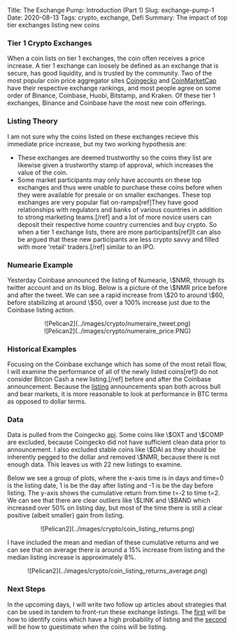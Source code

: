 Title: The Exchange Pump: Introduction (Part 1)
Slug: exchange-pump-1
Date: 2020-08-13
Tags: crypto, exchange, Defi
Summary: The impact of top tier exchanges listing new coins

<h3>Tier 1 Crypto Exchanges</h3>
<p>
When a coin lists on tier 1 exchanges, the coin often receives a price increase.
A tier 1 exchange can loosely be defined as an exchange that is secure, has good liquidity, and is trusted by the community. Two of the most popular coin price aggregator sites 
<a href="https://www.coingecko.com/en/exchanges" target="_blank">Coingecko</a> and 
<a href="https://coinmarketcap.com/rankings/exchanges/" target="_blank">CoinMarketCap</a> have their respective exchange rankings, and most people agree on some order of Binance, Coinbase, Huobi, Bitstamp, and Kraken.
Of these tier 1 exchanges, Binance and Coinbase have the most new coin offerings.
</p>

<h3>Listing Theory</h3>
<p>
I am not sure why the coins listed on these exchanges recieve this immediate price increase, but my two working hypothesis are:
</p>

<ul>
  <li>These exchanges are deemed trustworthy so the coins they list are likewise given a trustworthy stamp of approval, which increases the value of the coin.</li>
  <li>Some market participants may only have accounts on these top exchanges and thus were unable to purchase these coins before when they were available for presale or on smaller exchanges. 
  These top exchanges are very popular fiat on-ramps[ref]They have good relationships with regulators and banks of various countries in addition to strong marketing teams.[/ref] and a lot of more novice users can deposit their respective home country currencies and buy crypto.
  So when a tier 1 exchange lists, there are more participants[ref]It can also be argued that these new participants are less crypto savvy and filled with more 'retail' traders.[/ref] similar to an IPO.</li>
</ul>

<h3>Numearie Example</h3>
<p>
Yesterday Coinbase announced the listing of Numearie, \$NMR, through its twitter account and on its blog. 
Below is a picture of the \$NMR price before and after the tweet.
We can see a rapid increase from \$20 to around \$60, before stabilizing at around \$50, over a 100% increase just due to the Coinbase listing action. 
</p>

<center>
![Pelican2](../images/crypto/numeraire_tweet.png)
</center>

<center>
![Pelican2](../images/crypto/numeraire_price.PNG)
</center>

<h3>Historical Examples</h3>
<p>
Focusing on the Coinbase exchange which has some of the most retail flow, I will examine the performance of all of the newly listed coins[ref]I do not consider Bitcon Cash a new listing.[/ref]
before and after the Coinbase announcement.
Because the <a href="https://blog.coinbase.com/tagged/coinbase-pro" target="_blank">listing</a> announcements span both across bull and bear markets, it is more reasonable to look at performance in BTC terms as opposed to dollar terms.
</p>

<h3>Data</h3>
<p>
Data is pulled from the Coingecko <a href="https://www.coingecko.com/en/api" target="_blank">api</a>. Some coins like \$OXT and \$COMP are excluded, because Coingecko did not have sufficient clean data prior to announcement.
I also excluded stable coins like \$DAI as they should be inherently pegged to the dollar and removed \$NMR, because there is not enough data.
This leaves us with 22 new listings to examine.
</p>
<p>
Below we see a group of plots, where the x-axis time is in days and time=0 is the listing date, 1 is be the day after listing and -1 is be the day before listing.
The y-axis shows the cumulative return from time t=-2 to time t=2.
We can see that there are clear outliers like \$LINK and \$BAND which increased over 50% on listing day, but most of the time there is still a clear positive (albeit smaller) gain from listing.
</p>

<center>
![Pelican2](../images/crypto/coin_listing_returns.png)
</center>

<p>
I have included the mean and median of these cumulative returns and we can see that on average there is around a 15% increase from listing and the median listing increase is approximately 8%.
</p>

<center>
![Pelican2](../images/crypto/coin_listing_returns_average.png)
</center>

<h3>Next Steps</h3>

In the upcoming days, I will write two follow up articles about strategies that can be used in tandem to front-run these exchange listings. 
The [first](./exchange-pump-2.html) will be how to identify coins which have a high probability of listing and the [second](./exchange-pump-3.html) will be how to guestimate when the coins will be listing.
